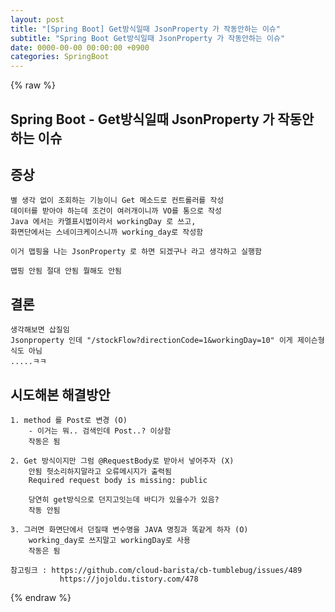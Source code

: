 ```yaml
---  
layout: post  
title: "[Spring Boot] Get방식일때 JsonProperty 가 작동안하는 이슈"  
subtitle: "Spring Boot Get방식일때 JsonProperty 가 작동안하는 이슈"  
date: 0000-00-00 00:00:00 +0900  
categories: SpringBoot  
---  
```

{% raw %}  
## Spring Boot - Get방식일때 JsonProperty 가 작동안하는 이슈  
  
## 증상  
	별 생각 없이 조회하는 기능이니 Get 메소드로 컨트롤러를 작성  
	데이터를 받아야 하는데 조건이 여러개이니까 VO를 통으로 작성  
	Java 에서는 카멜표시법이라서 workingDay 로 쓰고,  
	화면단에서는 스네이크케이스니까 working_day로 작성함  
  
	이거 맵핑을 나는 JsonProperty 로 하면 되겠구나 라고 생각하고 실행함  
  
	맵핑 안됨 절대 안됨 뭘해도 안됨  
  
## 결론  
  
	생각해보면 삽질임  
	Jsonproperty 인데 "/stockFlow?directionCode=1&workingDay=10" 이게 제이슨형식도 아님  
	.....ㅋㅋ  
  
## 시도해본 해결방안  
  
	1. method 를 Post로 변경 (O)  
		- 이거는 뭐.. 검색인데 Post..? 이상함  
		작동은 됨  
  
	2. Get 방식이지만 그럼 @RequestBody로 받아서 넣어주자 (X)  
		안됨 헛소리하지말라고 오류메시지가 출력됨  
		Required request body is missing: public  
  
		당연히 get방식으로 던지고잇는데 바디가 있을수가 있음?  
		작동 안됨  
  
	3. 그러면 화면단에서 던질때 변수명을 JAVA 명칭과 똑같게 하자 (O)  
		working_day로 쓰지말고 workingDay로 사용  
		작동은 됨  
  
	참고링크 : https://github.com/cloud-barista/cb-tumblebug/issues/489  
			   https://jojoldu.tistory.com/478  
{% endraw %}